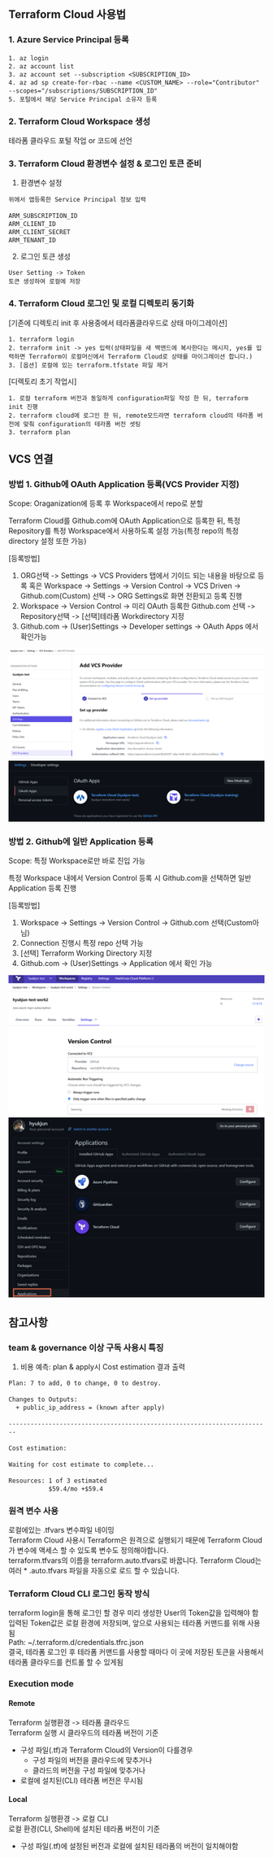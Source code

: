 ## Terraform Cloud 사용법
### 1. Azure Service Principal 등록
```
1. az login
2. az account list
3. az account set --subscription <SUBSCRIPTION_ID>
4. az ad sp create-for-rbac --name <CUSTOM_NAME> --role="Contributor" --scopes="/subscriptions/SUBSCRIPTION_ID"
5. 포털에서 해당 Service Principal 소유자 등록
```
### 2. Terraform Cloud Workspace 생성
테라폼 클라우드 포털 작업 or 코드에 선언
### 3. Terraform Cloud 환경변수 설정 & 로그인 토큰 준비
1. 환경변수 설정
```
위에서 앱등록한 Service Principal 정보 입력

ARM_SUBSCRIPTION_ID
ARM_CLIENT_ID
ARM_CLIENT_SECRET
ARM_TENANT_ID
```
2. 로그인 토큰 생성
```
User Setting -> Token
토큰 생성하여 로컬에 저장
```
### 4. Terraform Cloud 로그인 및 로컬 디렉토리 동기화
[기존에 디렉토리 init 후 사용중에서 테라폼클라우드로 상태 마이그레이션]
```
1. terraform login
2. terraform init -> yes 입력(상태파일을 새 백앤드에 복사한다는 메시지, yes를 입력하면 Terraform이 로컬머신에서 Terraform Cloud로 상태를 마이그레이션 합니다.)
3. [옵션] 로컬에 있는 terraform.tfstate 파일 제거
```
[디렉토리 초기 작업시]
```
1. 로컬 terraform 버전과 동일하게 configuration파일 작성 한 뒤, terraform init 진행
2. terraform cloud에 로그인 한 뒤, remote모드라면 terraform cloud의 테라폼 버전에 맞춰 configuration의 테라폼 버전 셋팅
3. terraform plan
```
## VCS 연결
### 방법 1. Github에 OAuth Application 등록(VCS Provider 지정)
Scope: Oraganization에 등록 후 Workspace에서 repo로 분할
<p>Terraform Cloud를 Github.com에 OAuth Application으로 등록한 뒤, 특정 Repository를 특정 Workspace에서 사용하도록 설정 가능(특정 repo의 특정 directory 설정 또한 가능)</p>

[등록방법]
  1. ORG선택 -> Settings -> VCS Providers 탭에서 기이드 되는 내용을 바탕으로 등록 혹은 Workspace -> Settings -> Version Control -> VCS Driven -> Github.com(Custom) 선택 -> ORG Settings로 화면 전환되고 등록 진행
  2. Workspace ->  Version Control -> 미리 OAuth 등록한 Github.com 선택 -> Repository선택 -> [선택]테라폼 Workdirectory 지정
  3. Github.com -> (User)Settings -> Developer settings -> OAuth Apps 에서 확인가능

![TerraformOAuthAppRegistration](../images/Terraform_OAuth_App_Registration.png)
![github_oauth](../images/github_oauth.png)

### 방법 2. Github에  일반 Application 등록
Scope: 특정 Workspace로만 바로 진입 가능
<p>특정 Workspace 내에서 Version Control 등록 시 Github.com을 선택하면 일반 Application 등록 진행</p>

[등록방법]
  1. Workspace -> Settings -> Version Control -> Github.com 선택(Custom아님)
  2. Connection 진행시 특정 repo 선택 가능
  3. [선택] Terraform Working Directory 지정 
  4. Github.com -> (User)Settings -> Application 에서 확인 가능

![git_app2](../images/git_app2.png)
![git_app](../images/git_app.png)

## 참고사항
### team & governance 이상 구독 사용시 특징
1. 비용 예측: plan & apply시 Cost estimation 결과 출력
```
Plan: 7 to add, 0 to change, 0 to destroy.

Changes to Outputs:
  + public_ip_address = (known after apply)

------------------------------------------------------------------------

Cost estimation:

Waiting for cost estimate to complete...

Resources: 1 of 3 estimated
           $59.4/mo +$59.4
```
### 원격 변수 사용
로컬에있는 .tfvars 변수파일 네이밍<br>
Terraform Cloud 사용시 Terraform은 원격으로 실행되기 때문에 Terraform Cloud가 변수에 액세스 할 수 있도록 변수도 정의해야합니다. <br>
terraform.tfvars의 이름을 terraform.auto.tfvars로 바꿉니다. Terraform Cloud는 여러 * .auto.tfvars 파일을 자동으로 로드 할 수 있습니다.

### Terraform Cloud CLI 로그인 동작 방식 
terraform login을 통해 로그인 할 경우 미리 생성한 User의 Token값을 입력해야 함<br>
입력된 Token값은 로컬 환경에 저장되며, 앞으로 사용되는 테라폼 커맨드를 위해 사용됨<br>
Path:  ~/.terraform.d/credentials.tfrc.json <br>
결국, 테라폼 로그인 후 테라폼 커맨드를 사용할 때마다 이 곳에 저장된 토큰을 사용해서 테라폼 클라우드를 컨트롤 할 수 있게됨

### Execution mode
#### Remote
Terraform 실행환경 -> 테라폼 클라우드 <br>
Terraform 실행 시 클라우드의 테라폼 버전이 기준
- 구성 파일(.tf)과 Terraform Cloud의 Version이 다를경우
    - 구성 파일의 버전을 클라우드에 맞추거나
    - 클라드의 버전을 구성 파일에 맞추거나
- 로컬에 설치된(CLI) 테라폼 버전은 무시됨

#### Local
Terraform 실행환경 -> 로컬 CLI <br>
로컬 환경(CLI, Shell)에 설치된 테라폼 버전이 기준
- 구성 파일(.tf)에 설정된 버전과 로컬에 설치된 테라폼의 버전이 일치해야함
